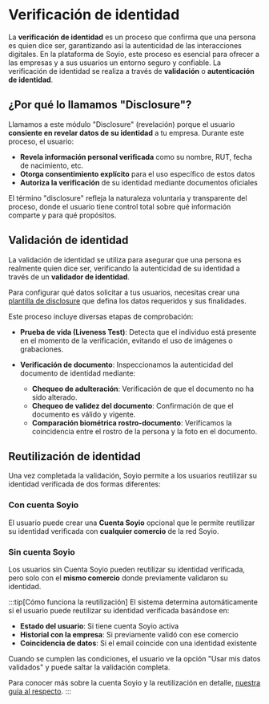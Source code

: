 # Verificación de identidad

La **verificación de identidad** es un proceso que confirma que una persona es quien dice ser, garantizando así la autenticidad de las interacciones digitales. En la plataforma de Soyio, este proceso es esencial para ofrecer a las empresas y a sus usuarios un entorno seguro y confiable. La verificación de identidad se realiza a través de **validación** o **autenticación de identidad**.

## ¿Por qué lo llamamos "Disclosure"?

Llamamos a este módulo "Disclosure" (revelación) porque el usuario **consiente en revelar datos de su identidad** a tu empresa. Durante este proceso, el usuario:

- **Revela información personal verificada** como su nombre, RUT, fecha de nacimiento, etc.
- **Otorga consentimiento explícito** para el uso específico de estos datos
- **Autoriza la verificación** de su identidad mediante documentos oficiales

El término "disclosure" refleja la naturaleza voluntaria y transparente del proceso, donde el usuario tiene control total sobre qué información comparte y para qué propósitos.

## Validación de identidad

La validación de identidad se utiliza para asegurar que una persona es realmente quien dice ser, verificando la autenticidad de su identidad a través de un **validador de identidad**.

Para configurar qué datos solicitar a tus usuarios, necesitas crear una [plantilla de disclosure](./templates) que defina los datos requeridos y sus finalidades.

Este proceso incluye diversas etapas de comprobación:

- **Prueba de vida (Liveness Test)**: Detecta que el individuo está presente en el momento de la verificación, evitando el uso de imágenes o grabaciones.

- **Verificación de documento**: Inspeccionamos la autenticidad del documento de identidad mediante:
  - **Chequeo de adulteración**: Verificación de que el documento no ha sido alterado.
  - **Chequeo de validez del documento**: Confirmación de que el documento es válido y vigente.
  - **Comparación biométrica rostro-documento**: Verificamos la coincidencia entre el rostro de la persona y la foto en el documento.

## Reutilización de identidad

Una vez completada la validación, Soyio permite a los usuarios reutilizar su identidad verificada de dos formas diferentes:

### Con cuenta Soyio
El usuario puede crear una **Cuenta Soyio** opcional que le permite reutilizar su identidad verificada con **cualquier comercio** de la red Soyio.

### Sin cuenta Soyio
Los usuarios sin Cuenta Soyio pueden reutilizar su identidad verificada, pero solo con el **mismo comercio** donde previamente validaron su identidad.

:::tip[Cómo funciona la reutilización]
El sistema determina automáticamente si el usuario puede reutilizar su identidad verificada basándose en:
- **Estado del usuario**: Si tiene cuenta Soyio activa
- **Historial con la empresa**: Si previamente validó con ese comercio
- **Coincidencia de datos**: Si el email coincide con una identidad existente

Cuando se cumplen las condiciones, el usuario ve la opción "Usar mis datos validados" y puede saltar la validación completa.

Para conocer más sobre la cuenta Soyio y la reutilización en detalle, [nuestra guía al respecto](./account-and-id-reuse.mdx).
:::
